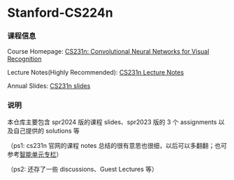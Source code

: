 # Stanford-CS224n

### 课程信息
Course Homepage: [CS231n: Convolutional Neural Networks for Visual Recognition](https://cs231n.stanford.edu/)

Lecture Notes(Highly Recommended): [CS231n Lecture Notes](https://cs231n.github.io/)

Annual Slides: [CS231n slides](https://cs231n.stanford.edu/slides/)

### 说明
本仓库主要包含 spr2024 版的课程 slides、spr2023 版的 3 个 assignments 以及自己提供的 solutions 等

（ps1: cs231n 官网的课程 notes 总结的很有意思也很细，以后可以多翻翻；也可参考[智能单元专栏](https://zhuanlan.zhihu.com/p/22339097)）

（ps2: 还存了一些 discussions、Guest Lectures 等）
